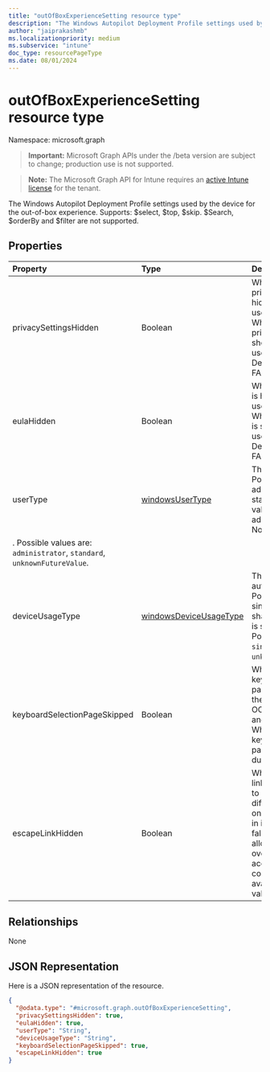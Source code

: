 ```yaml
---
title: "outOfBoxExperienceSetting resource type"
description: "The Windows Autopilot Deployment Profile settings used by the device for the out-of-box experience. Supports: $select, $top, $skip. $Search, $orderBy and $filter are not supported."
author: "jaiprakashmb"
ms.localizationpriority: medium
ms.subservice: "intune"
doc_type: resourcePageType
ms.date: 08/01/2024
---
```


# outOfBoxExperienceSetting resource type

Namespace: microsoft.graph

> **Important:** Microsoft Graph APIs under the /beta version are subject to change; production use is not supported.

> **Note:** The Microsoft Graph API for Intune requires an [active Intune license](https://go.microsoft.com/fwlink/?linkid=839381) for the tenant.

The Windows Autopilot Deployment Profile settings used by the device for the out-of-box experience. Supports: $select, $top, $skip. $Search, $orderBy and $filter are not supported.

## Properties
|Property|Type|Description|
|:---|:---|:---|
|privacySettingsHidden|Boolean|When TRUE, privacy settings is hidden to the end user during OOBE. When FALSE, privacy settings is shown to the end user during OOBE. Default value is FALSE.|
|eulaHidden|Boolean|When TRUE, EULA is hidden to the end user during OOBE. When FALSE, EULA is shown to the end user during OOBE. Default value is FALSE.|
|userType|[windowsUserType](../resources/intune-enrollment-windowsusertype.md)|The type of user. Possible values are administrator and standard. Default value is administrator. Yes No
. Possible values are: `administrator`, `standard`, `unknownFutureValue`.|
|deviceUsageType|[windowsDeviceUsageType](../resources/intune-enrollment-windowsdeviceusagetype.md)|The Entra join authentication type. Possible values are singleUser and shared. The default is singleUser. Possible values are: `singleUser`, `shared`, `unknownFutureValue`.|
|keyboardSelectionPageSkipped|Boolean|When TRUE, the keyboard selection page is hidden to the end user during OOBE if Language and Region are set. When FALSE, the keyboard selection page is skipped during OOBE.|
|escapeLinkHidden|Boolean|When TRUE, the link that allows user to start over with a different account on company sign-in is hidden. When false, the link that allows user to start over with a different account on company sign-in is available. Default value is FALSE.|

## Relationships
None

## JSON Representation
Here is a JSON representation of the resource.
<!-- {
  "blockType": "resource",
  "@odata.type": "microsoft.graph.outOfBoxExperienceSetting"
}
-->
``` json
{
  "@odata.type": "#microsoft.graph.outOfBoxExperienceSetting",
  "privacySettingsHidden": true,
  "eulaHidden": true,
  "userType": "String",
  "deviceUsageType": "String",
  "keyboardSelectionPageSkipped": true,
  "escapeLinkHidden": true
}
```
